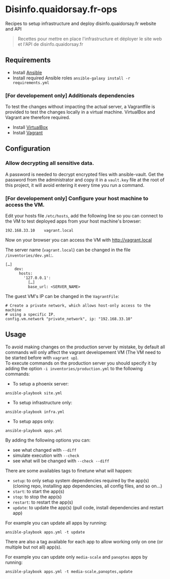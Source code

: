 # Disinfo.quaidorsay.fr-ops

Recipes to setup infrastructure and deploy disinfo.quaidorsay.fr website and API

> Recettes pour mettre en place l'infrastructure et déployer le site web et l'API de disinfo.quaidorsay.fr

## Requirements

- Install [Ansible](https://docs.ansible.com/ansible/latest/installation_guide/intro_installation.html)
- Install required Ansible roles `ansible-galaxy install -r requirements.yml`

### [For developement only] Additionals dependencies

To test the changes without impacting the actual server, a Vagrantfile is provided to test the changes locally in a virtual machine. VirtualBox and Vagrant are therefore required.

- Install [VirtualBox](https://www.vagrantup.com/docs/installation/)
- Install [Vagrant](https://www.vagrantup.com/docs/installation/)

## Configuration

### Allow decrypting all sensitive data.

A password is needed to decrypt encrypted files with ansible-vault.
Get the password from the administrator and copy it in a `vault.key` file at the root of this project, it will avoid entering it every time you run a command.

### [For developement only] Configure your host machine to access the VM.

Edit your hosts file `/etc/hosts`, add the following line so you can connect to the VM to test deployed apps from your host machine's browser:
```
192.168.33.10    vagrant.local
```

Now on your browser you can access the VM with http://vagrant.local

The server name (`vagrant.local`) can be changed in the file `/inventories/dev.yml`:.
```
[…]
    dev:
      hosts:
        '127.0.0.1':
          […]
          base_url: <SERVER_NAME>
```

The guest VM's IP can be changed in the `VagrantFile`:
```
# Create a private network, which allows host-only access to the machine
# using a specific IP.
config.vm.network "private_network", ip: "192.168.33.10"
```

## Usage

To avoid making changes on the production server by mistake, by default all commands will only affect the vagrant developement VM (The VM need to be started before with `vagrant up`).\
To execute commands on the production server you should specify it by adding the option `-i inventories/production.yml` to the following commands:

- To setup a phoenix server:
```
ansible-playbook site.yml
```

- To setup infrastructure only:
```
ansible-playbook infra.yml
```

- To setup apps only:
```
ansible-playbook apps.yml
```

By adding the following options you can:
- see what changed with `--diff`
- simulate execution with `--check`
- see what will be changed with `--check --diff`

There are some availables tags to finetune what will happen:
 - `setup`: to only setup system dependencies required by the app(s) (cloning repo, installing app dependencies, all config files, and so on…)
 - `start`: to start the app(s)
 - `stop`: to stop the app(s)
 - `restart`: to restart the app(s)
 - `update`: to update the app(s) (pull code, install dependencies and restart app)

For example you can update all apps by running:
```
ansible-playbook apps.yml -t update
```

There are also a tag available for each app to allow working only on one (or multiple but not all) app(s).

For example you can update only `media-scale` and `panoptes` apps by running:
```
ansible-playbook apps.yml -t media-scale,panoptes,update
```
